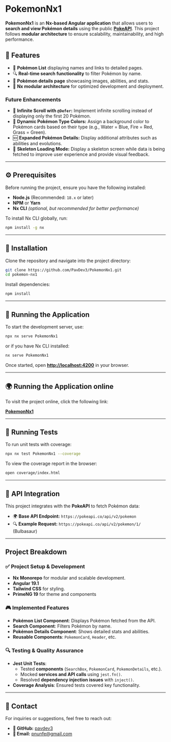 # **PokemonNx1** 

**PokemonNx1** is an **Nx-based Angular application** that allows users to **search and view Pokémon details** using the public **[PokeAPI](https://pokeapi.co/)**. This project follows **modular architecture** to ensure scalability, maintainability, and high performance.

## **📌 Features**
- 🐜 **Pokémon List** displaying names and links to detailed pages.
- 🔍 **Real-time search functionality** to filter Pokémon by name.
- 📜 **Pokémon details page** showcasing images, abilities, and stats.
- 🚀 **Nx modular architecture** for optimized development and deployment.

### Future Enhancements
- 🔄 **Infinite Scroll with `@Defer`:** Implement infinite scrolling instead of displaying only the first 20 Pokémon.
- 🎨 **Dynamic Pokémon Type Colors:** Assign a background color to Pokémon cards based on their type (e.g., Water = Blue, Fire = Red, Grass = Green).
- 🆕 **Expanded Pokémon Details:** Display additional attributes such as abilities and evolutions.
- 👤 **Skeleton Loading Mode:** Display a skeleton screen while data is being fetched to improve user experience and provide visual feedback.

---

## **⚙️ Prerequisites**
Before running the project, ensure you have the following installed:
- **Node.js** (Recommended: `18.x` or later)
- **NPM** or **Yarn**
- **Nx CLI** *(optional, but recommended for better performance)*

To install Nx CLI globally, run:
```sh
npm install -g nx
```

---

## **🚀 Installation**
Clone the repository and navigate into the project directory:

```sh
git clone https://github.com/PavDev3/PokemonNx1.git
cd pokemon-nx1
```
Install dependencies:
```sh
npm install
```
---

## **🏃 Running the Application**
To start the development server, use:
```sh
npx nx serve PokemonNx1
```
or if you have Nx CLI installed:
```sh
nx serve PokemonNx1
```
Once started, open **[http://localhost:4200](http://localhost:4200)** in your browser.

---
## **🌍 Running the Application online**
To visit the project online, click the following link:

**[PokemonNx1](https://pokemon-nx1-git-main-pablo-nunez-s-projects.vercel.app/)**

---

## **🧪 Running Tests**
To run unit tests with coverage:
```sh
npx nx test PokemonNx1 --coverage
```
To view the coverage report in the browser:
```sh
open coverage/index.html
```

---

## **📼 API Integration**
This project integrates with the **PokeAPI** to fetch Pokémon data:
- 🌍 **Base API Endpoint:** `https://pokeapi.co/api/v2/pokemon`
- 🔍 **Example Request:** `https://pokeapi.co/api/v2/pokemon/1/` (Bulbasaur)

---

## Project Breakdown

### ✅ Project Setup & Development
- **Nx Monorepo** for modular and scalable development.
- **Angular 19.1** 
- **Tailwind CSS** for styling.
- **PrimeNG 19** for theme and components

### 🎮 Implemented Features
- **Pokémon List Component**: Displays Pokémon fetched from the API.
- **Search Component**: Filters Pokémon by name.
- **Pokémon Details Component**: Shows detailed stats and abilities.
- **Reusable Components**: `PokemonCard`, `Header`, etc.

### 🔍 Testing & Quality Assurance
- **Jest Unit Tests**:
  - Tested **components** (`SearchBox`, `PokemonCard`, `PokemonDetails`, etc.).
  - Mocked **services and API calls** using `jest.fn()`.
  - Resolved **dependency injection issues** with `inject()`.
- **Coverage Analysis**: Ensured tests covered key functionality.

---

## **📩 Contact**
For inquiries or suggestions, feel free to reach out:
- **🐙 GitHub:** [pavdev3](https://github.com/pavdev3)
- **📧 Email:** pnunfe@gmail.com


